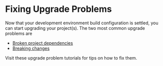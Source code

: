# Fixing Upgrade Problems

Now that your development environment build configuration is settled, you can
start upgrading your project(s). The two most common upgrade problems are

- [Broken project dependencies](/docs/tutorials/7-2/-/knowledge_base/t/resolving-a-projects-dependencies)
- [Breaking changes](/docs/tutorials/7-2/-/knowledge_base/t/resolving-breaking-changes)

Visit these upgrade problem tutorials for tips on how to fix them.

